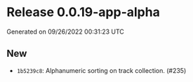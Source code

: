 # Release 0.0.19-app-alpha


Generated on 09/26/2022 00:31:23 UTC

## New
 - `1b5239c8`:  Alphanumeric sorting on track collection. (#235)
